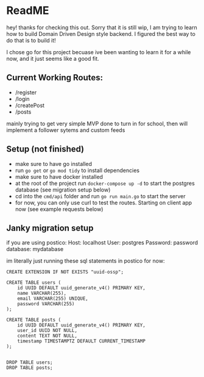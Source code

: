 # ReadME

hey! thanks for checking this out. Sorry that it is still wip, I am trying to
learn how to build Domain Driven Design style backend. I figured the best way to
do that is to build it!

I chose go for this project becuase ive been wanting to learn it for a while
now, and it just seems like a good fit.


## Current Working Routes:
- /register
- /login
- /createPost
- /posts


mainly trying to get very simple MVP done to turn in for school, then will implement a follower sytems and custom feeds


## Setup (not finished)

- make sure to have go installed
- run `go get` or `go mod tidy` to install dependencies
- make sure to have docker installed
- at the root of the project run `docker-compose up -d` to start the postgres database (see migration setup below)
- cd into the `cmd/api` folder and run `go run main.go` to start the server
- for now, you can only use curl to test the routes. Starting on client app now (see example requests below)


## Janky migration setup

if you are using postico:
Host: localhost
User: postgres
Password: password 
database: mydatabase


im literally just running these sql statements in postico for now:

```
CREATE EXTENSION IF NOT EXISTS "uuid-ossp";

CREATE TABLE users (
    id UUID DEFAULT uuid_generate_v4() PRIMARY KEY,
    name VARCHAR(255),
    email VARCHAR(255) UNIQUE,
    password VARCHAR(255)
);

CREATE TABLE posts (
    id UUID DEFAULT uuid_generate_v4() PRIMARY KEY,
    user_id UUID NOT NULL,
    content TEXT NOT NULL,
    timestamp TIMESTAMPTZ DEFAULT CURRENT_TIMESTAMP
);


DROP TABLE users;
DROP TABLE posts;
```


